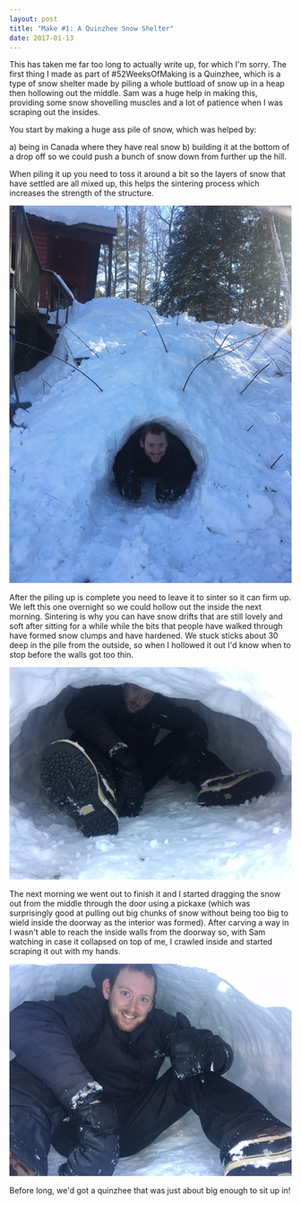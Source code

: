 ```yaml
---
layout: post
title: "Make #1: A Quinzhee Snow Shelter"
date: 2017-01-13
---
```


This has taken me far too long to actually write up, for which I'm sorry. The first thing I made as part of #52WeeksOfMaking is a Quinzhee, which is a type of snow shelter made by piling a whole buttload of snow up in a heap then hollowing out the middle. Sam was a huge help in making this, providing some snow shovelling muscles and a lot of patience when I was scraping out the insides.

You start by making a huge ass pile of snow, which was helped by:

  a) being in Canada where they have real snow
  b) building it at the bottom of a drop off so we could push a bunch of snow down from further up the hill.

When piling it up you need to toss it around a bit so the layers of snow that have settled are all mixed up, this helps the sintering process which increases the strength of the structure.

![The outside](/assets/images/makes/1-1.jpg)

After the piling up is complete you need to leave it to sinter so it can firm up. We left this one overnight so we could hollow out the inside the next morning. Sintering is why you can have snow drifts that are still lovely and soft after sitting for a while while the bits that people have walked through have formed snow clumps and have hardened. We stuck sticks about 30 deep in the pile from the outside, so when I hollowed it out I'd know when to stop before the walls got too thin.

![Looking in](/assets/images/makes/1-2.jpg)

The next morning we went out to finish it and I started dragging the snow out from the middle through the door using a pickaxe (which was surprisingly good at pulling out big chunks of snow without being too big to wield inside the doorway as the interior was formed). After carving a way in I wasn't able to reach the inside walls from the doorway so, with Sam watching in case it collapsed on top of me, I crawled inside and started scraping it out with my hands.

![Inside is pretty roomy](/assets/images/makes/1-3.jpg)

Before long, we'd got a quinzhee that was just about big enough to sit up in!
